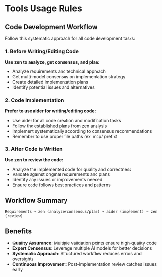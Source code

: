 # Tools Usage Rules

## Code Development Workflow

Follow this systematic approach for all code development tasks:

### 1. Before Writing/Editing Code
**Use zen to analyze, get consensus, and plan:**
- Analyze requirements and technical approach
- Get multi-model consensus on implementation strategy
- Create detailed implementation plans
- Identify potential issues and alternatives

### 2. Code Implementation
**Prefer to use aider for writing/editing code:**
- Use aider for all code creation and modification tasks
- Follow the established plans from zen analysis
- Implement systematically according to consensus recommendations
- Remember to use proper file paths (ex_mcp/ prefix)

### 3. After Code is Written
**Use zen to review the code:**
- Analyze the implemented code for quality and correctness
- Validate against original requirements and plans
- Identify any issues or improvements needed
- Ensure code follows best practices and patterns

## Workflow Summary

```
Requirements → zen (analyze/consensus/plan) → aider (implement) → zen (review)
```

## Benefits

- **Quality Assurance**: Multiple validation points ensure high-quality code
- **Expert Consensus**: Leverage multiple AI models for better decisions
- **Systematic Approach**: Structured workflow reduces errors and oversights
- **Continuous Improvement**: Post-implementation review catches issues early
